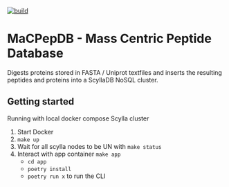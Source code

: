[![build](https://github.com/kulgg/macpep-scylladb/actions/workflows/build.yml/badge.svg)](https://github.com/kulgg/macpep-scylladb/actions/workflows/build.yml)

# MaCPepDB - Mass Centric Peptide Database

Digests proteins stored in FASTA / Uniprot textfiles and inserts the resulting peptides and proteins into a ScyllaDB NoSQL cluster.

## Getting started

Running with local docker compose Scylla cluster

1. Start Docker
2. `make up`
3. Wait for all scylla nodes to be UN with `make status`
4. Interact with app container `make app`
   - `cd app`
   - `poetry install`
   - `poetry run x` to run the CLI
